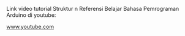 Link video tutorial Struktur n Referensi Belajar Bahasa Pemrograman Arduino di youtube:

www.youtube.com
